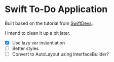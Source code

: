 # Swift To-Do Application
Built based on the tutorial from [SwiftDevs](https://www.youtube.com/watch?v=xN7HewWJl5Y&list=UUZuwF7Hfc5s8o_yuMcifyng).

I intend to clean it up a bit later.

- [x] Use lazy var instantiation
- [ ] Better styles
- [ ] Convert to AutoLayout using InterfaceBuilder?

